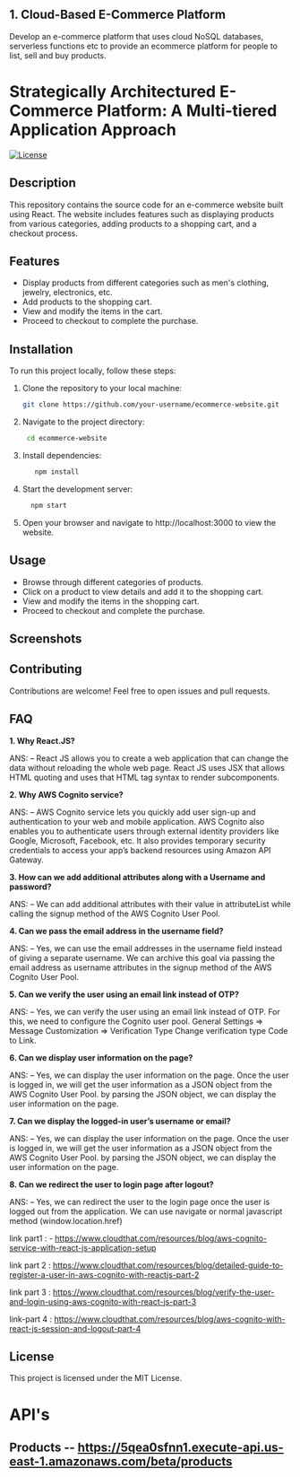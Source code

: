 
## 1. Cloud-Based E-Commerce Platform

Develop an e-commerce platform that uses cloud NoSQL databases, serverless functions etc to provide an ecommerce platform for people to list, sell and buy products.

# Strategically Architectured E-Commerce Platform: A Multi-tiered Application Approach

[![License](https://img.shields.io/badge/License-MIT-blue.svg)](https://opensource.org/licenses/MIT)

## Description

This repository contains the source code for an e-commerce website built using React. The website includes features such as displaying products from various categories, adding products to a shopping cart, and a checkout process.

## Features

- Display products from different categories such as men's clothing, jewelry, electronics, etc.
- Add products to the shopping cart.
- View and modify the items in the cart.
- Proceed to checkout to complete the purchase.

## Installation

To run this project locally, follow these steps:

1. Clone the repository to your local machine:

   ```bash
   git clone https://github.com/your-username/ecommerce-website.git
   ```
2. Navigate to the project directory:
   ```bash
    cd ecommerce-website
   ```
3. Install dependencies:
   ```bash
      npm install
   ```
   
4. Start the development server:
    ```bash
      npm start
    ```
    
5. Open your browser and navigate to http://localhost:3000 to view the website.

## Usage
- Browse through different categories of products.
- Click on a product to view details and add it to the shopping cart.
- View and modify the items in the shopping cart.
- Proceed to checkout and complete the purchase.

## Screenshots


## Contributing
Contributions are welcome! Feel free to open issues and pull requests.


## FAQ
**1. Why React.JS?**

ANS: – React JS allows you to create a web application that can change the data without reloading the whole web page. React JS uses JSX that allows HTML quoting and uses that HTML tag syntax to render subcomponents.

**2. Why AWS Cognito service?**

ANS: – AWS Cognito service lets you quickly add user sign-up and authentication to your web and mobile application. AWS Cognito also enables you to authenticate users through external identity providers like Google, Microsoft, Facebook, etc. It also provides temporary security credentials to access your app’s backend resources using Amazon API Gateway.

**3. How can we add additional attributes along with a Username and password?**

ANS: – We can add additional attributes with their value in attributeList while calling the signup method of the AWS Cognito User Pool.

**4. Can we pass the email address in the username field?**

ANS: – Yes, we can use the email addresses in the username field instead of giving a separate username. We can archive this goal via passing the email address as username attributes in the signup method of the AWS Cognito User Pool.

**5. Can we verify the user using an email link instead of OTP?**

ANS: – Yes, we can verify the user using an email link instead of OTP. For this, we need to configure the Cognito user pool. General Settings => Message Customization => Verification Type Change verification type Code to Link.

**6. Can we display user information on the page?**

ANS: – Yes, we can display the user information on the page. Once the user is logged in, we will get the user information as a JSON object from the AWS Cognito User Pool. by parsing the JSON object, we can display the user information on the page.

**7. Can we display the logged-in user’s username or email?**

ANS: – Yes, we can display the user information on the page. Once the user is logged in, we will get the user information as a JSON object from the AWS Cognito User Pool. by parsing the JSON object, we can display the user information on the page.

**8. Can we redirect the user to login page after logout?**

ANS: – Yes, we can redirect the user to the login page once the user is logged out from the application. We can use navigate or normal javascript method (window.location.href) 

link part1 :  - https://www.cloudthat.com/resources/blog/aws-cognito-service-with-react-js-application-setup

link part 2 : https://www.cloudthat.com/resources/blog/detailed-guide-to-register-a-user-in-aws-cognito-with-reactjs-part-2

link part 3 : https://www.cloudthat.com/resources/blog/verify-the-user-and-login-using-aws-cognito-with-react-js-part-3 

link-part 4 : https://www.cloudthat.com/resources/blog/aws-cognito-with-react-js-session-and-logout-part-4

## License
This project is licensed under the MIT License.   

# API's 
## Products -- https://5qea0sfnn1.execute-api.us-east-1.amazonaws.com/beta/products
## 







